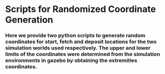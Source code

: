 # Scripts for Randomized Coordinate Generation

### Here we provide two python scripts to generate random coordinates for start, fetch and deposit locations for the two simulation worlds used respectively. The upper and lower limits of the coordinates were determined from the simulation environments in gazebo by obtaining the extremities coordinates.